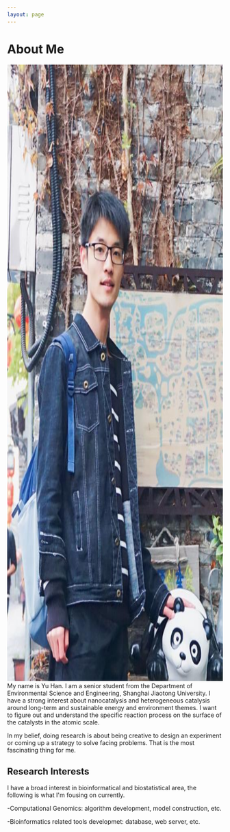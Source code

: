 ```yaml
---
layout: page
---
```


# About Me

<img src="/images/mmexport1523106791576.jpg" class="floatpic" width="1080" height="1440">
My name is Yu Han. I am a senior student from the Department of Environmental Science and Engineering, Shanghai Jiaotong University. I have a strong interest about nanocatalysis and heterogeneous catalysis around long-term and sustainable energy and environment themes. I want to figure out and understand the specific reaction process on the surface of the catalysts in the atomic scale.

In my belief, doing research is about being creative to design an experiment or coming up a strategy to solve facing problems. That is the most fascinating thing for me.

## Research Interests

I have a broad interest in bioinformatical and biostatistical area, the following is what I'm fousing on currently.

-Computational Genomics: algorithm development, model construction, etc.

-Bioinformatics related tools developmet: database, web server, etc.







